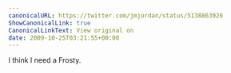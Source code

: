 ```yaml
---
canonicalURL: https://twitter.com/jmjordan/status/5138863926
ShowCanonicalLink: true
CanonicalLinkText: View original on
date: 2009-10-25T03:21:55+00:00
---
```

I think I need a Frosty.